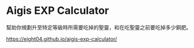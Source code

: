Aigis EXP Calculator
====================

幫助你規劃升至特定等級時所需要吃掉的聖靈，和在吃聖靈之前要吃掉多少銅肥。

https://eight04.github.io/aigis-exp-calculator/
